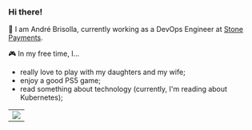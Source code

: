 ### Hi there! 

:construction_worker: I am André Brisolla, currently working as a DevOps Engineer at <a href="https://github.com/stonepayments">Stone Payments</a>.


:video_game: In my free time, I...
  - really love to play with my daughters and my wife;
  - enjoy a good PS5 game;
  - read something about technology (currently, I'm reading about Kubernetes);



<table>
<tr>
  <td>
    <a href="https://www.linkedin.com/in/brisolla/" _target="blank"><img src="https://img.shields.io/badge/LinkedIn-0077B5?style=for-the-badge&logo=linkedin&logoColor=white" /></a>
    </td>
</tr>
</table>

